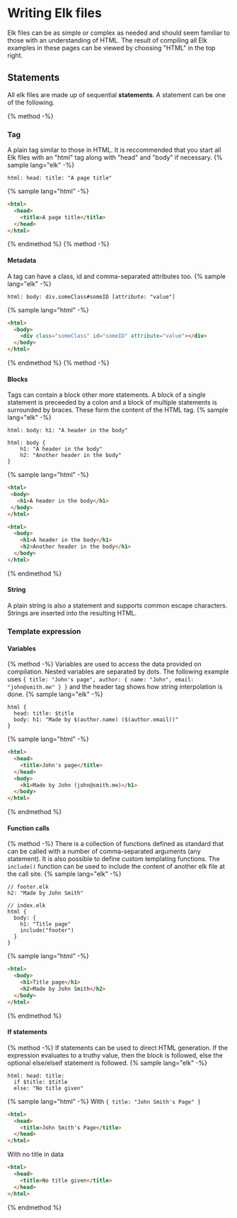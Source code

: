 # Writing Elk files
Elk files can be as simple or complex as needed and should seem familiar to those with an understanding of HTML. The result of compiling all Elk examples in these pages can be viewed by choosing "HTML" in the top right.

## Statements
All elk files are made up of sequential **statements**. A statement can be one of the following.

{% method -%}
### Tag
A plain tag similar to those in HTML. It is reccommended that you start all Elk files with an "html" tag along with "head" and "body" if necessary.
{% sample lang="elk" -%}
```elk
html: head: title: "A page title"
```
{% sample lang="html" -%}
```html
<html>
  <head>
    <title>A page title</title>
  </head>
</html>
```
{% endmethod %}
{% method -%}
#### Metadata
A tag can have a class, id and comma-separated attributes too.
{% sample lang="elk" -%}
```elk
html: body: div.someClass#someID [attribute: "value"]
```
{% sample lang="html" -%}
```html
<html>
  <body>
    <div class="someClass" id="someID" attribute="value"></div>
  </body>
</html>
```
{% endmethod %}
{% method -%}
#### Blocks
Tags can contain a block other more statements. A block of a single statement is preceeded by a colon and a block of multiple statements is surrounded by braces. These form the content of the HTML tag.
{% sample lang="elk" -%}
```elk
html: body: h1: "A header in the body"
```
```elk
html: body {
    h1: "A header in the body"
    h2: "Another header in the body"
}
```
{% sample lang="html" -%}
```html
<html>
 <body>
   <h1>A header in the body</h1>
 </body>
</html>
```
```html
<html>
  <body>
    <h1>A header in the body</h1>
    <h2>Another header in the body</h1>
  </body>
</html>
```
{% endmethod %}

#### String
A plain string is also a statement and supports common escape characters. Strings are inserted into the resulting HTML.

### Template expression

#### Variables
{% method -%}
Variables are used to access the data provided on compilation. Nested variables are separated by dots. The following example uses `{ title: "John's page", author: { name: "John", email: "john@smith.me" } }` and the header tag shows how string interpolation is done.
{% sample lang="elk" -%}
```elk
html {
  head: title: $title
  body: h1: "Made by $(author.name) ($(author.email))"
}
```
{% sample lang="html" -%}
```html
<html>
  <head>
    <title>John's page</title>
  </head>
  <body>
    <h1>Made by John (john@smith.me)</h1>
  </body>
</html>
```
{% endmethod %}

#### Function calls
{% method -%}
There is a collection of functions defined as standard that can be called with a number of comma-separated arguments (any statement). It is also possible to define custom templating functions. The `include()` function can be used to include the content of another elk file at the call site.
{% sample lang="elk" -%}
```elk
// footer.elk
h2: "Made by John Smith"
```
```elk
// index.elk
html {
  body: {
    h1: "Title page"
    include("footer")
  }
}
```
{% sample lang="html" -%}
```html
<html>
  <body>
    <h1>Title page</h1>
    <h2>Made by John Smith</h2>
  </body>
</html>
```
{% endmethod %}

#### If statements
{% method -%}
If statements can be used to direct HTML generation. If the expression evaluates to a truthy value, then the block is followed, else the optional else/elseif statement is followed.
{% sample lang="elk" -%}
```elk
html: head: title:
  if $title: $title
  else: "No title given"
```
{% sample lang="html" -%}
With `{ title: "John Smith's Page" }`
```html
<html>
  <head>
    <title>John Smith's Page</title>
  </head>
</html>
```
With no title in data
```html
<html>
  <head>
    <title>No title given</title>
  </head>
</html>
```
{% endmethod %}